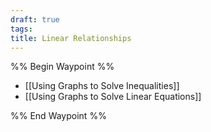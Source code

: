 ```yaml
---
draft: true
tags: 
title: Linear Relationships
---
```


%% Begin Waypoint %%

- [[Using Graphs to Solve Inequalities]]
- [[Using Graphs to Solve Linear Equations]]

%% End Waypoint %%
